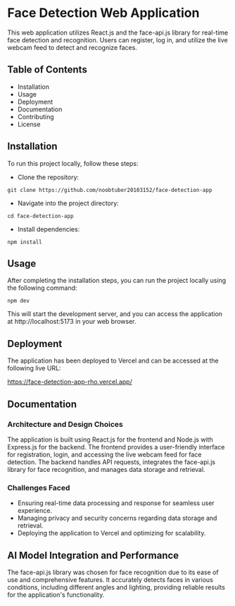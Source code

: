 
# Face Detection Web Application

This web application utilizes React.js and the face-api.js library for real-time face detection and recognition. Users can register, log in, and utilize the live webcam feed to detect and recognize faces.

## Table of Contents

- Installation
- Usage
- Deployment
- Documentation
- Contributing 
- License

## Installation 
To run this project locally, follow these steps:

- Clone the repository:
```
git clone https://github.com/noobtuber20103152/face-detection-app

```
- Navigate into the project directory:
```
cd face-detection-app

```

- Install dependencies:

```
npm install

```

## Usage 
After completing the installation steps, you can run the project locally using the following command:

```
npm dev
```
This will start the development server, and you can access the application at http://localhost:5173 in your web browser.

## Deployment 
The application has been deployed to Vercel and can be accessed at the following live URL:

https://face-detection-app-rho.vercel.app/

## Documentation

### Architecture and Design Choices

The application is built using React.js for the frontend and Node.js with Express.js for the backend. The frontend provides a user-friendly interface for registration, login, and accessing the live webcam feed for face detection. The backend handles API requests, integrates the face-api.js library for face recognition, and manages data storage and retrieval.

### Challenges Faced 

- Ensuring real-time data processing and response for seamless user experience.
- Managing privacy and security concerns regarding data storage and retrieval.
- Deploying the application to Vercel and optimizing for scalability.
## AI Model Integration and Performance 
The face-api.js library was chosen for face recognition due to its ease of use and comprehensive features. It accurately detects faces in various conditions, including different angles and lighting, providing reliable results for the application's functionality.